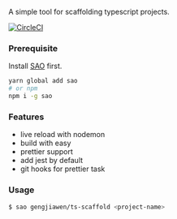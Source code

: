 A simple tool for scaffolding typescript projects.

[![CircleCI](https://circleci.com/gh/gengjiawen/ts-scaffold.svg?style=svg)](https://circleci.com/gh/gengjiawen/ts-scaffold)

### Prerequisite 
Install [SAO](https://github.com/saojs/sao) first.

```bash
yarn global add sao
# or npm
npm i -g sao
```

### Features
* live reload with nodemon
* build with easy
* prettier support
* add jest by default
* git hooks for prettier task

### Usage

``` bash
$ sao gengjiawen/ts-scaffold <project-name>
```
